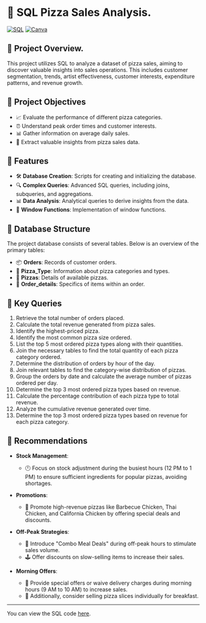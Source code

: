 # 🍕 SQL Pizza Sales Analysis.

[![SQL](https://img.shields.io/badge/SQL-Database%20Analysis-orange)](https://github.com/kohitkakde/SQL-Pizza-Sales-Analysis/blob/main/pizza%20sales%20queries.sql)        [![Canva](https://img.shields.io/badge/Canva-Design-blue)](https://www.canva.com/[design/DAGHGDg0J54/a9HPnjDmy9HFhxivWfnQMA/edit?utm_content=DAGHGDg0J54&utm_campaign=designshare&utm_medium=link2&utm_source=sharebutton](https://www.canva.com/design/DAGHGDg0J54/a9HPnjDmy9HFhxivWfnQMA/edit?utm_content=DAGHGDg0J54&utm_campaign=designshare&utm_medium=link2&utm_source=sharebutton))
## 🌟 Project Overview.

This project utilizes SQL to analyze a dataset of pizza sales, aiming to discover valuable insights into sales operations. This includes customer segmentation, trends, artist effectiveness, customer interests, expenditure patterns, and revenue growth.

## 🌟 Project Objectives

- 📈 Evaluate the performance of different pizza categories.
- ⏰ Understand peak order times and customer interests.
- 📊 Gather information on average daily sales.
- 🧐 Extract valuable insights from pizza sales data.

## 🌟 Features

- 🛠️ **Database Creation**: Scripts for creating and initializing the database.
- 🔍 **Complex Queries**: Advanced SQL queries, including joins, subqueries, and aggregations.
- 📊 **Data Analysis**: Analytical queries to derive insights from the data.
- 🔄 **Window Functions**: Implementation of window functions.

## 🌟 Database Structure

The project database consists of several tables. Below is an overview of the primary tables:

- 📦 **Orders**: Records of customer orders.
- 🍕 **Pizza_Type**: Information about pizza categories and types.
- 🍕 **Pizzas**: Details of available pizzas.
- 📝 **Order_details**: Specifics of items within an order.

## 🌟 Key Queries

1. Retrieve the total number of orders placed.
2. Calculate the total revenue generated from pizza sales.
3. Identify the highest-priced pizza.
4. Identify the most common pizza size ordered.
5. List the top 5 most ordered pizza types along with their quantities.
6. Join the necessary tables to find the total quantity of each pizza category ordered.
7. Determine the distribution of orders by hour of the day.
8. Join relevant tables to find the category-wise distribution of pizzas.
9. Group the orders by date and calculate the average number of pizzas ordered per day.
10. Determine the top 3 most ordered pizza types based on revenue.
11. Calculate the percentage contribution of each pizza type to total revenue.
12. Analyze the cumulative revenue generated over time.
13. Determine the top 3 most ordered pizza types based on revenue for each pizza category.

## 🌟 Recommendations

- **Stock Management**:
  - 🕛 Focus on stock adjustment during the busiest hours (12 PM to 1 PM) to ensure sufficient ingredients for popular pizzas, avoiding shortages.

- **Promotions**:
  - 💸 Promote high-revenue pizzas like Barbecue Chicken, Thai Chicken, and California Chicken by offering special deals and discounts.

- **Off-Peak Strategies**:
  - 🍕 Introduce "Combo Meal Deals" during off-peak hours to stimulate sales volume.
  - 🕹️ Offer discounts on slow-selling items to increase their sales.

- **Morning Offers**:
  - 🌅 Provide special offers or waive delivery charges during morning hours (9 AM to 10 AM) to increase sales.
  - 🍴 Additionally, consider selling pizza slices individually for breakfast.

---

You can view the SQL code [here](https://github.com/kohitkakde/SQL-Pizza-Sales-Analysis/blob/main/pizza%20sales%20queries.sql).
